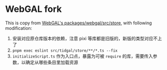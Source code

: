 # WebGAL fork

This is copy from [WebGAL's packages/webgal/src/store](https://github.com/OpenWebGAL/WebGAL/tree/main/packages/webgal/src/store), with following modification:

1. 安装对应原仓库版本的依赖，注意 pixi 等库都是旧版的，新版的类型对应不上了
1. `pnpm exec eslint src/tidgal/store/**/*.ts --fix`
1. `initializeScript.ts` 作为入口点，暴露为可被 `require` 的库，需要传入参数，以确定从哪些条目里加载资源
